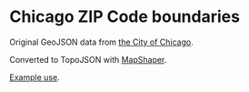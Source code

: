 # Chicago ZIP Code boundaries

Original GeoJSON data from [the City of Chicago](https://data.cityofchicago.org/Facilities-Geographic-Boundaries/Chicago-Zip-Code-and-Neighborhood-Map/mapn-ahfc).

Converted to TopoJSON with [MapShaper](http://www.mapshaper.org/).

[Example use](http://www.chicagomag.com/city-life/June-2016/Chicago-Pets-dog-registrations/). 
